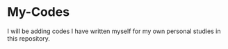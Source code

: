 # My-Codes

I will be adding codes I have written myself for my own personal studies in this repository.
